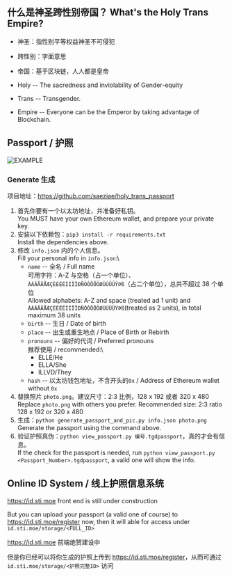 ## 什么是神圣跨性别帝国？ What's the Holy Trans Empire?

- 神圣：指性别平等权益神圣不可侵犯
- 跨性别：字面意思
- 帝国：基于区块链，人人都是皇帝

- Holy -- The sacredness and inviolability of Gender-equity
- Trans -- Transgender.
- Empire -- Everyone can be the Emperor by taking advantage of Blockchain.

## Passport / 护照

![EXAMPLE](example.jpg)

### Generate 生成

项目地址：<https://github.com/saeziae/holy_trans_passport>

1. 首先你要有一个以太坊地址，并准备好私钥。\
   You MUST have your own Ethereum wallet, and prepare your private key.
1. 安装以下依赖包：`pip3 install -r requirements.txt`\
   Install the dependencies above.
1. 修改 `info.json` 内的个人信息。 \
   Fill your personal info in `info.json`:\
   - `name` -- 全名 / Full name\
     可用字符：A-Z 与空格（占一个单位）、`ÀÁÂÃÄÅÆÇÈÉÊËÌÍÎÏÐÑÒÓÔÕÖØÙÚÛÜÝÞß`（占二个单位），总共不超过 38 个单位\
     Allowed alphabets: A-Z and space (treated ad 1 unit) and `ÀÁÂÃÄÅÆÇÈÉÊËÌÍÎÏÐÑÒÓÔÕÖØÙÚÛÜÝÞß`(treated as 2 units), in total maximum 38 units
   - `birth` -- 生日 / Date of birth
   - `place` -- 出生或重生地点 / Place of Birth or Rebirth
   - `pronouns` -- 偏好的代词 / Preferred pronouns\
     推荐使用 / recommended:\
     - ELLE/He
     - ELLA/She
     - ILLVD/They
   - `hash` -- 以太坊钱包地址，不含开头的`0x` / Address of Ethereum wallet without `0x`
1. 替换照片 `photo.png`。建议尺寸：2:3 比例，128 x 192 或者 320 x 480\
   Replace `photo.png` with others you prefer. Recommended size: 2:3 ratio 128 x 192 or 320 x 480
1. 生成：`python generate_passport_and_pic.py info.json photo.png`  \
   Generate the passport using the command above.
1. 验证护照真伪：`python view_passport.py 编号.tgdpassport`，真的才会有信息。\
   If the check for the passport is needed, run `python view_passport.py <Passport_Number>.tgdpassport`, a valid one will show the info.

## Online ID System / 线上护照信息系统

<https://id.sti.moe> front end is still under construction

But you can upload your passport (a valid one of course) to <https://id.sti.moe/register> now, then it will able for access under `id.sti.moe/storage/<FULL_ID>`

<https://id.sti.moe> 前端绝赞建设中

但是你已经可以将你生成的护照上传到 <https://id.sti.moe/register>，从而可通过 `id.sti.moe/storage/<护照完整ID>`  访问
